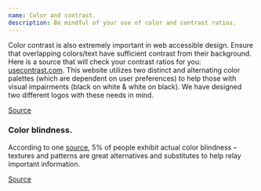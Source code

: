 ```yaml
---
name: Color and contrast.
description: Be mindful of your use of color and contrast ratios.
---
```


Color contrast is also extremely important in web accessible design. Ensure that overlapping colors/text have sufficient contrast from their background. Here is a source that will check your contrast ratios for you: [usecontrast.com](https://usecontrast.com/). This website utilizes two distinct and alternating color palettes (which are dependent on user preferences) to help those with visual impairments (black on white & white on black). We have designed two different logos with these needs in mind.

[Source](https://uxdesign.cc/designing-for-accessibility-is-not-that-hard-c04cc4779d94)


### Color blindness.
According to one [source](https://www.rgd.ca/database/files/library/RGD_AccessAbility_Handbook.pdf), 5% of people exhibit actual color blindness – textures and patterns are great alternatives and substitutes to help relay important information.

[Source](https://uxdesign.cc/designing-for-accessibility-is-not-that-hard-c04cc4779d94)
